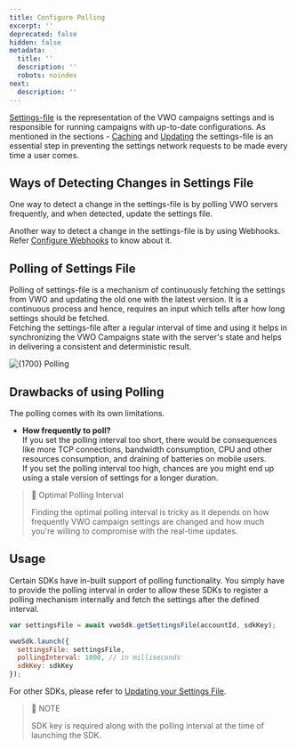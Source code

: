 ```yaml
---
title: Configure Polling
excerpt: ''
deprecated: false
hidden: false
metadata:
  title: ''
  description: ''
  robots: noindex
next:
  description: ''
---
```

[Settings-file](https://developers.vwo.com/docs/nodejs-get-settings-file) is the representation of the VWO campaigns settings and is responsible for running campaigns with up-to-date configurations. As mentioned in the sections - [Caching](https://developers.vwo.com/docs/caching-your-settingsfile) and [Updating](https://developers.vwo.com/docs/updating-cached-settings-file) the settings-file is an essential step in preventing the settings network requests to be made every time a user comes.

## Ways of Detecting Changes in Settings File

One way to detect a change in the settings-file is by polling VWO servers frequently, and when detected, update the settings file.

Another way to detect a change in the settings-file is by using Webhooks. Refer [Configure Webhooks](https://developers.vwo.com/docs/nodejs-configure-webhooks) to know about it.

## Polling of Settings File

Polling of settings-file is a mechanism of continuously fetching the settings from VWO and updating the old one with the latest version. It is a continuous process and hence, requires an input which tells after how long settings should be fetched.\
Fetching the settings-file after a regular interval of time and using it helps in synchronizing the VWO Campaigns state with the server's state and helps in delivering a consistent and deterministic result.

<Image title="Polling.png" alt={1700} width="smart" src="https://files.readme.io/3481821-Polling.png">
  Polling
</Image>

## Drawbacks of using Polling

The polling comes with its own limitations.

* **How frequently to poll?**\
  If you set the polling interval too short, there would be consequences like more TCP connections, bandwidth consumption, CPU and other resources consumption, and draining of batteries on mobile users.\
  If you set the polling interval too high, chances are you might end up using a stale version of settings for a longer duration.

> 📘 Optimal Polling Interval
>
> Finding the optimal polling interval is tricky as it depends on how frequently VWO campaign settings are changed and how much you're willing to compromise with the real-time updates.

## Usage

Certain SDKs have in-built support of polling functionality. You simply have to provide the polling interval in order to allow these SDKs to register a polling mechanism internally and fetch the settings after the defined interval.

```javascript Node.js
var settingsFile = await vwoSdk.getSettingsFile(accountId, sdkKey);

vwoSdk.launch({
  settingsFile: settingsFile,
  pollingInterval: 1000, // in milliseconds
  sdkKey: sdkKey
});
```

For other SDKs, please refer to [Updating your Settings File](https://developers.vwo.com/docs/updating-cached-settings-file).

> 📘 NOTE
>
> SDK key is required along with the polling interval at the time of launching the SDK.
